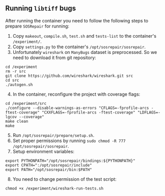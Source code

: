 ## Running `libtiff` bugs

After running the container you need to follow the following
steps to prepare `SOSRepair` for running:

1. Copy `makeout`, `compile.sh`, `test.sh` and `tests-list` to
the container's `/experiment/`.
2. Copy `settings.py` to the container's `/opt/sosrepair/sosrepair`.
3. Unfortunately `wireshark` on `ManyBugs` dataset is preprocessed. So we need to 
download it from git repository:
```
cd /experiment
rm -r src
git clone https://github.com/wireshark/wireshark.git src
cd src
./autogen.sh
```
4. In the container, reconfigure the project with coverage flags:
```
cd /experiment/src
./configure --disable-warnings-as-errors "CFLAGS=-fprofile-arcs -ftest-coverage" "CXXFLAGS=-fprofile-arcs -ftest-coverage" "LDFLAGS=-lgcov --coverage"
make clean
make
```
5. Run `/opt/sosrepair/prepare/setup.sh`.
6. Set proper permissions by running `sudo chmod -R 777 /opt/sosrepair/sosrepair`.
7. Setup environment variables:
```
export PYTHONPATH="/opt/sosrepair/bindings:${PYTHONPATH}"
export CPATH=":/opt/sosrepair/include"
export PATH="/opt/sosrepair/bin:$PATH"
```
8. You need to change permission of the test script:
```
chmod +x /experiment/wireshark-run-tests.sh
```
